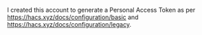 I created this account to generate a Personal Access Token as per https://hacs.xyz/docs/configuration/basic and https://hacs.xyz/docs/configuration/legacy.
